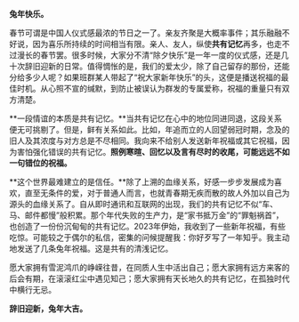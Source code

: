 **兔年快乐。**

春节可谓是中国人仪式感最浓的节日之一了。亲友齐聚是大概率事件；其乐融融不好说，因为喜乐所持续的时间相当有限。亲人、友人，纵使**共有记忆**再多，也走不过漫长的春节罢。很多时候，大家分不清“除夕快乐”是一年一度的仪式感，还是几十次辞旧迎新的日常。值得惆怅的是，我们的爱太少，除了自己留存的那份，还能分给多少人呢？如果班群某人带起了“祝大家新年快乐”的头，这便是播送祝福的最佳时机。从心照不宣的缄默，到防止被误认为群发的专属爱称，祝福的重量只有双方清楚。

**一段情谊的本质是共有记忆。**当共有记忆在心中的地位同进同退，这段关系便无可挑剔了。但是，鲜有关系如此。比如，年追而立的人回望弱冠时期，念及的旧人及其浓度与对方总是不尽相同。我向来不给别人发送新年祝福或其它祝福，因为害怕强化错误的共有记忆。**照例寒暄、回忆以及言有尽时的收尾，可能远远不如一句错位的祝福。**

**这个世界最难建立的是信任。**除了上溯的血缘关系，好感一步步发展成为喜欢，直至无条件的爱，对于普通人而言，也就青春期无疾而散的故人外加以自己为源头的血缘关系了。自从即时通讯和互联网的出现，我们的共有记忆不似“车、马、邮件都慢”般积累。那个年代失败的生产力，是“家书抵万金”的“罪魁祸首”，也创造了一份份沉甸甸的共有记忆。2023年伊始，我收到了一些新年祝福，有些吃惊。可能较之于偶尔的私信，密集的问候提醒我：你好歹写了一年知乎。我主动地发送了几条兔年祝福。这是共有的清浅记忆。

愿大家拥有雪泥鸿爪的峥嵘往昔，在同质人生中活出自己；愿大家拥有远方来客的后会有期，在滚滚红尘中遇见知己；愿大家拥有天长地久的共有记忆，在孤独时代中横行无忌。

**辞旧迎新，兔年大吉。**